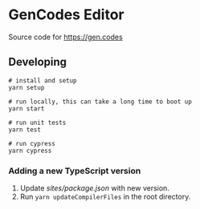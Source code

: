 ﻿# GenCodes Editor


Source code for https://gen.codes

## Developing

```
# install and setup
yarn setup

# run locally, this can take a long time to boot up
yarn start

# run unit tests
yarn test

# run cypress
yarn cypress
```

### Adding a new TypeScript version

1. Update _sites/package.json_ with new version.
2. Run `yarn updateCompilerFiles` in the root directory.
